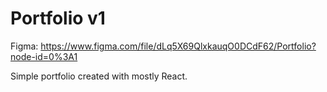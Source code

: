 # Portfolio v1

Figma: https://www.figma.com/file/dLq5X69QlxkauqO0DCdF62/Portfolio?node-id=0%3A1

Simple portfolio created with mostly React.
